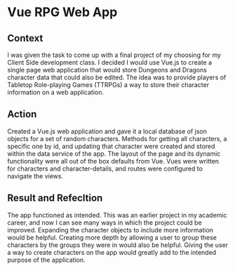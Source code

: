 # Vue RPG Web App

## Context

I was given the task to come up with a final project of my choosing for my Client Side development class.  I decided I would use Vue.js to create a single page web application that would store Dungeons and Dragons character data that could also be edited.  The idea was to provide players of Tabletop Role-playing Games (TTRPGs) a way to store their character information on a web application.

## Action

Created a Vue.js web application and gave it a local database of json objects for a set of random characters.  Methods for getting all characters, a specific one by id, and updating that character were created and stored within the data service of the app.  The layout of the page and its dynamic functionality were all out of the box defaults from Vue.  Vues were written for characters and character-details, and routes were configured to navigate the views.  

## Result and Refecltion

The app functioned as intended.  This was an earlier project in my academic career, and now I can see many ways in which the project could be improved.  Expanding the character objects to include more information would be helpful.  Creating more depth by allowing a user to group these characters by the groups they were in would also be helpful.  Giving the user a way to create characters on the app would greatly add to the intended purpose of the application.  
